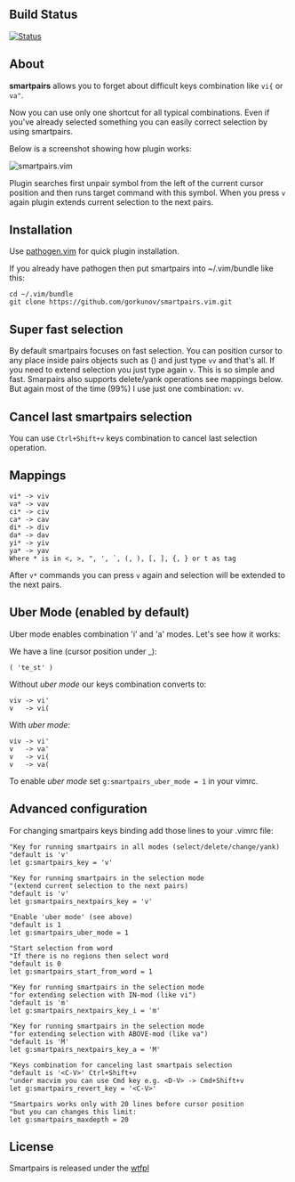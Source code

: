 Build Status
-----
[![Status](https://travis-ci.org/gorkunov/smartpairs.vim.svg?branch=master)](https://travis-ci.org/gorkunov/smartpairs.vim)

About
-----
**smartpairs** allows you to forget about difficult keys combination like ```vi{``` or ```va"```.

Now you can use only one shortcut for all typical combinations. Even if you've already 
selected something you can easily correct selection by using smartpairs. 

Below is a screenshot showing how plugin works:

![smartpairs.vim](https://github.com/gorkunov/smartpairs.vim/raw/master/_assets/smartpairs.vim.gif)

Plugin searches first unpair symbol from the left of the current cursor
position and then runs target command with this symbol. When you press 
```v``` again plugin extends current selection to the next pairs.

Installation
------------
Use [pathogen.vim](https://github.com/tpope/vim-pathogen) for quick plugin installation. 

If you already have pathogen then put smartpairs into ~/.vim/bundle like this:

    cd ~/.vim/bundle
    git clone https://github.com/gorkunov/smartpairs.vim.git

Super fast selection
--------------------
By default smartpairs focuses on fast selection. You can position cursor to any place inside pairs objects 
such as () and just type `vv` and that's all. If you need to extend selection you just type again `v`. 
This is so simple and fast. Smarpairs also supports delete/yank operations see mappings below.
But again most of the time (99%) I use just one combination: `vv`.

Cancel last smartpairs selection
--------------------------------
You can use `Ctrl+Shift+v` keys combination to cancel last selection operation.

Mappings
--------

    vi* -> viv
    va* -> vav
    ci* -> civ
    ca* -> cav
    di* -> div
    da* -> dav
    yi* -> yiv
    ya* -> yav
    Where * is in <, >, ", ', `, (, ), [, ], {, } or t as tag
    
After ```v*``` commands you can press ```v``` again and selection will be extended to 
the next pairs.

Uber Mode (enabled by default)
------------------------------
Uber mode enables combination 'i' and 'a' modes. Let's see how it works:

We have a line (cursor position under _):

    ( 'te_st' )

Without *uber mode* our keys combination converts to:
    
    viv -> vi'
    v   -> vi(

With *uber mode*:
    
    viv -> vi'
    v   -> va'
    v   -> vi(
    v   -> va(

To enable *uber mode* set ```g:smartpairs_uber_mode = 1``` in your vimrc.

Advanced configuration
----------------------
For changing smartpairs keys binding add those lines to your .vimrc file:

```viml
"Key for running smartpairs in all modes (select/delete/change/yank)
"default is 'v'
let g:smartpairs_key = 'v'

"Key for running smartpairs in the selection mode 
"(extend current selection to the next pairs)
"default is 'v'
let g:smartpairs_nextpairs_key = 'v'

"Enable 'uber mode' (see above)
"default is 1
let g:smartpairs_uber_mode = 1

"Start selection from word
"If there is no regions then select word
"default is 0
let g:smartpairs_start_from_word = 1

"Key for running smartpairs in the selection mode
"for extending selection with IN-mod (like vi")
"default is 'm'
let g:smartpairs_nextpairs_key_i = 'm'

"Key for running smartpairs in the selection mode 
"for extending selection with ABOVE-mod (like va")
"default is 'M'
let g:smartpairs_nextpairs_key_a = 'M'

"Keys combination for canceling last smartpais selection
"default is '<C-V>' Ctrl+Shift+v
"under macvim you can use Cmd key e.g. <D-V> -> Cmd+Shift+v
let g:smartpairs_revert_key = '<C-V>'

"Smartpairs works only with 20 lines before cursor position
"but you can changes this limit:
let g:smartpairs_maxdepth = 20
```


License
-------
Smartpairs is released under the [wtfpl](http://sam.zoy.org/wtfpl/COPYING)
